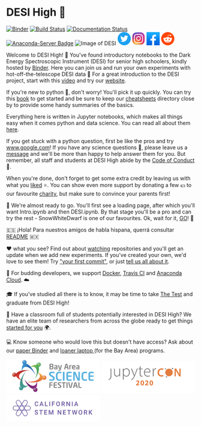 # DESI High :school_satchel:

[![Binder](https://mybinder.org/badge_logo.svg)](https://mybinder.org/v2/gh/michaelJwilson/DESI-HighSchool/master)
[![Build Status](https://travis-ci.com/michaelJwilson/DESI-HighSchool.svg?branch=master)](https://travis-ci.com/michaelJwilson/DESI-HighSchool)
[![Documentation Status](https://readthedocs.org/projects/desi-highschool/badge/?version=latest)](https://desi-highschool.readthedocs.io/en/latest/?badge=latest)
[![Anaconda-Server Badge](https://anaconda.org/michaeljwilson/desi-high/badges/version.svg)](https://anaconda.org/michaeljwilson/desi-high)
![Image of DESI](https://github.com/michaelJwilson/DESI-HighSchool/blob/master/images/Mayall-Star-Trails.jpg)
[![alt text][timage]][thyperlink]
[![alt text][iimage]][ihyperlink]
[![alt text][fimage]][fhyperlink]
[![alt text][rimage]][rhyperlink]

[thyperlink]: https://twitter.com/intent/tweet?text=Wow!%20Unbelievable%20what's%20possible%20at%20@desisurvey's%20DESI%20High.%20%20Can't%20wait%20to%20get%20started!%0Dhttps://github.com/michaelJwilson/DESI-HighSchool/
[timage]: images/Twitter_buttonsize2.png

[fhyperlink]: https://www.facebook.com/sharer.php?s=100&p[url]=github.com%2FmichaelJwilson%2FDESI-HighSchool&p[title]=Dark%20Energy%20Science%20with%20hot-off-the-telescope%20data!
[fimage]: images/Facebook_buttonsize.png

[ihyperlink]: https://instagram.com
[iimage]: images/Instagram_buttonsize.png
 
[rhyperlink]: http://reddit.com/submit?url=github.com%2FmichaelJwilson%2FDESI-HighSchool&title=Dark%20Energy%20Science%20with%20hot-off-the-telescope%20data!
[rimage]: images/Reddit_buttonsize.png

Welcome to DESI High!  :school_satchel: You've found introductory notebooks to the Dark Energy Spectroscopic Instrument (DESI) for senior high schoolers, kindly hosted by [Binder](https://mybinder.readthedocs.io/en/latest/).  Here you can join us and run your own experiments with hot-off-the-telescope DESI data :telescope:  For a great introduction to the DESI project, start with this [video](https://www.youtube.com/watch?v=kPXx9tqyzYg) and try our [website](www.desi.lbl.gov).

If you're new to python :snake:, don't worry!  You'll pick it up quickly.  You can try this [book](https://www.py4e.com/book) to get started and be sure to keep our [cheatsheets](https://github.com/michaelJwilson/DESI-HighSchool/tree/master/cheatsheets) directory close by to provide some handy summaries of the basics.

Everything here is written in Jupyter notebooks, which makes all things easy when it comes python and data science.  You can read all about them [here](www.dataquest.io/blog/jupyter-notebook-tutorial/).

If you get stuck with a python question, first be like the pros and try www.google.com!  If you have any science questions :thought_balloon:,
please leave us a [message](https:/www.github.com/michaelJwilson/DESI-HighSchool/issues/new) and we'll be more than happy to help answer them for you.  But remember, all staff and students at DESI High abide by the [Code of Conduct](https://github.com/michaelJwilson/DESI-HighSchool/blob/master/CODE_OF_CONDUCT.md) :scroll:.  

When you're done, don't forget to get some extra credit by leaving us with what you [liked](https://forms.gle/LGKMVamrtS5StSv56) :star:.  You can show even more support by donating a few :dollar: to our favourite [charity](https://www.gofundme.com/f/code-nation?utm_source=customer&utm_campaign=p_cp+share-sheet&utm_medium=copy_link_more), but make sure to convince your parents first!

:rotating_light:  We're almost ready to go.  You'll first see a loading page, after which you'll want Intro.ipynb and then DESI.ipynb.  By that stage you'll be a pro and can try the rest - SnowWhiteDwarf is one of our favourites.  Ok, wait for it, [GO](https://mybinder.org/v2/gh/michaelJwilson/DESI-HighSchool/master)! :rotating_light:

:es: ¡Hola! Para nuestros amigos de habla hispana, querrá consultar [README](https://github.com/michaelJwilson/DESI-HighSchool/blob/master/Espanol/README.md) :mexico:

:heart: what you see?  Find out about [watching](https://docs.github.com/en/enterprise/2.20/user/github/receiving-notifications-about-activity-on-github/watching-and-unwatching-repositories#watching-a-single-repository) repositories and you'll get an update when we add new experiments.  If you've created your own, we'd love to see them!  Try ["your first commit"](https://www.medium.com/@haydar_ai/learning-how-to-git-creating-your-first-commit-c753ed2e7498), or just [tell us all about it](https:/www.github.com/michaelJwilson/DESI-HighSchool/issues/new).

:whale:  For budding developers, we support [Docker](https://hub.docker.com/r/mjwilsonlbl/desihigh), [Travis CI](https://travis-ci.com/github/michaelJwilson/DESI-HighSchool) and [Anaconda Cloud](https://anaconda.org/michaeljwilson/desi-high). :cloud: 

:mortar_board:  If you've studied all there is to know, it may be time to take [The Test](https://github.com/michaelJwilson/DESI-HighSchool/blob/master/thetest/README.md) and graduate from DESI High!

:school:  Have a classroom full of students potentially interested in DESI High?  We have an elite team of researchers from across the globe ready to get things   <a href="mailto:desihighinitiative@gmail.com?subject=Meet a researcher:">started for you</a> :earth_africa:. 

:computer:  Know someone who would love this but doesn't have access?  Ask about our <a href="mailto:desihighinitiative@gmail.com?subject=Paper Binder:">paper Binder</a> and <a href="mailto:desihighinitiative@gmail.com?subject=Loaner laptop:">loaner laptop </a> (for the Bay Area) programs.  

<p float="left">
  <img src="./images/BayScienceFest.png", width=250>
  <img src="./images/JupyterCon20.png",   width=250>
  <img src="./images/CalStemNet.png",     width=250>
</p>
